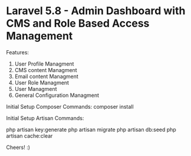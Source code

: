 # Laravel 5.8 - Admin Dashboard with CMS and Role Based Access Management

Features:

1. User Profile Managment
2. CMS content Managment 
3. Email content Managment
4. User Role Managment
5. User Managment
6. General Configuration Managment

Initial Setup Composer Commands:
composer install

Initial Setup Artisan Commands:

php artisan key:generate
php artisan migrate
php artisan db:seed
php artisan cache:clear

Cheers! :)
